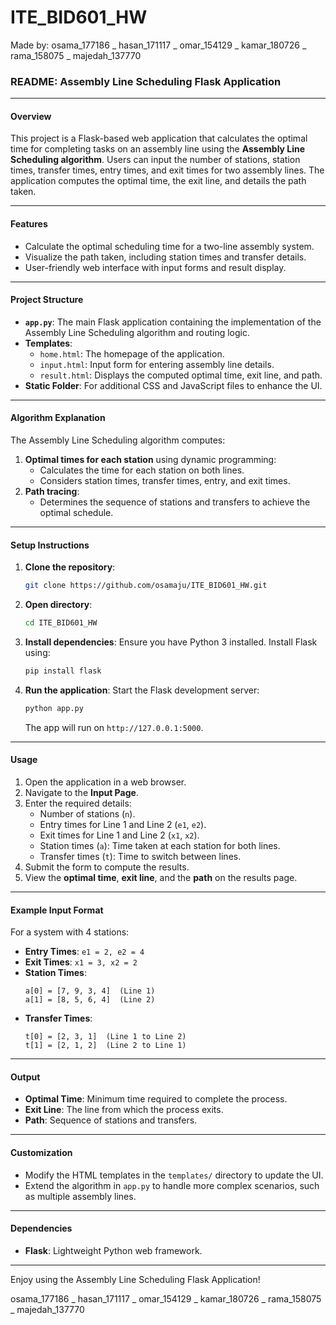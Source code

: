 # ITE_BID601_HW
Made by: osama_177186 _ hasan_171117 _ omar_154129 _ kamar_180726 _ rama_158075 _ majedah_137770

### README: Assembly Line Scheduling Flask Application

---

#### **Overview**
This project is a Flask-based web application that calculates the optimal time for completing tasks on an assembly line using the **Assembly Line Scheduling algorithm**. Users can input the number of stations, station times, transfer times, entry times, and exit times for two assembly lines. The application computes the optimal time, the exit line, and details the path taken.

---

#### **Features**
- Calculate the optimal scheduling time for a two-line assembly system.
- Visualize the path taken, including station times and transfer details.
- User-friendly web interface with input forms and result display.

---

#### **Project Structure**
- **`app.py`**: The main Flask application containing the implementation of the Assembly Line Scheduling algorithm and routing logic.
- **Templates**:
  - `home.html`: The homepage of the application.
  - `input.html`: Input form for entering assembly line details.
  - `result.html`: Displays the computed optimal time, exit line, and path.
- **Static Folder**: For additional CSS and JavaScript files to enhance the UI.

---

#### **Algorithm Explanation**
The Assembly Line Scheduling algorithm computes:
1. **Optimal times for each station** using dynamic programming:
   - Calculates the time for each station on both lines.
   - Considers station times, transfer times, entry, and exit times.
2. **Path tracing**:
   - Determines the sequence of stations and transfers to achieve the optimal schedule.

---

#### **Setup Instructions**
1. **Clone the repository**:
   ```bash
   git clone https://github.com/osamaju/ITE_BID601_HW.git
   ```
2. **Open directory**:
   ```bash
   cd ITE_BID601_HW
   ```
3. **Install dependencies**:
   Ensure you have Python 3 installed. Install Flask using:
   ```bash
   pip install flask
   ```
4. **Run the application**:
   Start the Flask development server:
   ```bash
   python app.py
   ```
   The app will run on `http://127.0.0.1:5000`.

---

#### **Usage**
1. Open the application in a web browser.
2. Navigate to the **Input Page**.
3. Enter the required details:
   - Number of stations (`n`).
   - Entry times for Line 1 and Line 2 (`e1`, `e2`).
   - Exit times for Line 1 and Line 2 (`x1`, `x2`).
   - Station times (`a`): Time taken at each station for both lines.
   - Transfer times (`t`): Time to switch between lines.
4. Submit the form to compute the results.
5. View the **optimal time**, **exit line**, and the **path** on the results page.

---

#### **Example Input Format**
For a system with 4 stations:
- **Entry Times**: `e1 = 2, e2 = 4`
- **Exit Times**: `x1 = 3, x2 = 2`
- **Station Times**:
  ```
  a[0] = [7, 9, 3, 4]  (Line 1)
  a[1] = [8, 5, 6, 4]  (Line 2)
  ```
- **Transfer Times**:
  ```
  t[0] = [2, 3, 1]  (Line 1 to Line 2)
  t[1] = [2, 1, 2]  (Line 2 to Line 1)
  ```

---

#### **Output**
- **Optimal Time**: Minimum time required to complete the process.
- **Exit Line**: The line from which the process exits.
- **Path**: Sequence of stations and transfers.

---

#### **Customization**
- Modify the HTML templates in the `templates/` directory to update the UI.
- Extend the algorithm in `app.py` to handle more complex scenarios, such as multiple assembly lines.

---

#### **Dependencies**
- **Flask**: Lightweight Python web framework.

---

Enjoy using the Assembly Line Scheduling Flask Application! 

osama_177186 _ hasan_171117 _ omar_154129 _ kamar_180726 _ rama_158075 _ majedah_137770
